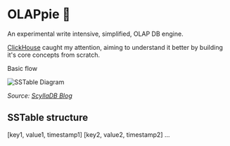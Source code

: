# OLAPpie 🍰

An experimental write intensive, simplified, OLAP DB engine.

[ClickHouse](https://github.com/ClickHouse/ClickHouse) caught my attention, aiming to understand it better by building it's core concepts from scratch.

Basic flow

![SSTable Diagram](https://www.scylladb.com/wp-content/uploads/sstable-diagram.png)

*Source: [ScyllaDB Blog](https://www.scylladb.com/2019/09/17/what-the-sstable/)*

## SSTable structure

[key1, value1, timestamp1]
[key2, value2, timestamp2]
...

